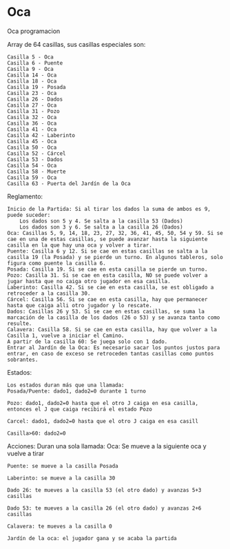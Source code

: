 # Oca
Oca programacion

Array de 64 casillas, sus casillas especiales son:

    Casilla 5 - Oca
    Casilla 6 - Puente
    Casilla 9 - Oca
    Casilla 14 - Oca
    Casilla 18 - Oca
    Casilla 19 - Posada
    Casilla 23 - Oca
    Casilla 26 - Dados
    Casilla 27 - Oca
    Casilla 31 - Pozo
    Casilla 32 - Oca
    Casilla 36 - Oca
    Casilla 41 - Oca
    Casilla 42 - Laberinto
    Casilla 45 - Oca
    Casilla 50 - Oca
    Casilla 52 - Cárcel
    Casilla 53 - Dados
    Casilla 54 - Oca
    Casilla 58 - Muerte
    Casilla 59 - Oca
    Casilla 63 - Puerta del Jardín de la Oca

Reglamento:

    Inicio de la Partida: Si al tirar los dados la suma de ambos es 9, puede suceder:
        Los dados son 5 y 4. Se salta a la casilla 53 (Dados)
        Los dados son 3 y 6. Se salta a la casilla 26 (Dados)
    Oca: Casillas 5, 9, 14, 18, 23, 27, 32, 36, 41, 45, 50, 54 y 59. Si se cae en una de estas casillas, se puede avanzar hasta la siguiente casilla en la que hay una oca y volver a tirar.
    Puente: Casilla 6 y 12. Si se cae en estas casillas se salta a la casilla 19 (la Posada) y se pierde un turno. En algunos tableros, solo figura como puente la casilla 6.
    Posada: Casilla 19. Si se cae en esta casilla se pierde un turno.
    Pozo: Casilla 31. Si se cae en esta casilla, NO se puede volver a jugar hasta que no caiga otro jugador en esa casilla.
    Laberinto: Casilla 42. Si se cae en esta casilla, se est obligado a retroceder a la casilla 30.
    Cárcel: Casilla 56. Si se cae en esta casilla, hay que permanecer hasta que caiga alli otro jugador y lo rescate.
    Dados: Casillas 26 y 53. Si se cae en estas casillas, se suma la marcación de la casilla de los dados (26 o 53) y se avanza tanto como resulte.
    Calavera: Casilla 58. Si se cae en esta casilla, hay que volver a la Casilla 1, vuelve a iniciar el Camino.
    A partir de la casilla 60: Se juega solo con 1 dado.
    Entrar al Jardín de la Oca: Es necesario sacar los puntos justos para entrar, en caso de exceso se retroceden tantas casillas como puntos sobrantes.


Estados:

    Los estados duran más que una llamada:
    Posada/Puente: dado1, dado2=0 durante 1 turno

    Pozo: dado1, dado2=0 hasta que el otro J caiga en esa casilla, entonces el J que caiga recibirá el estado Pozo

    Carcel: dado1, dado2=0 hasta que el otro J caiga en esa casill

    Casilla>60: dado2=0

Acciones: 
    Duran una sola llamada:
    Oca: Se mueve a la siguiente oca y vuelve a tirar

    Puente: se mueve a la casilla Posada

    Laberinto: se mueve a la casilla 30

    Dado 26: te mueves a la casilla 53 (el otro dado) y avanzas 5+3 casillas

    Dado 53: te mueves a la casilla 26 (el otro dado) y avanzas 2+6 casillas

    Calavera: te mueves a la casilla 0

    Jardín de la oca: el jugador gana y se acaba la partida

    
